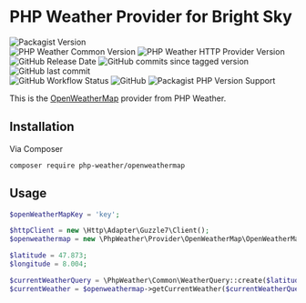 # PHP Weather Provider for Bright Sky

![Packagist Version](https://img.shields.io/packagist/v/php-weather/openweathermap)  
![PHP Weather Common Version](https://img.shields.io/badge/phpweather--common-0.3.*-brightgreen)
![PHP Weather HTTP Provider Version](https://img.shields.io/badge/phpweather--http--provider-0.4.*-brightgreen)  
![GitHub Release Date](https://img.shields.io/github/release-date/php-weather/openweathermap)
![GitHub commits since tagged version](https://img.shields.io/github/commits-since/php-weather/openweathermap/0.1.0)
![GitHub last commit](https://img.shields.io/github/last-commit/php-weather/openweathermap)  
![GitHub Workflow Status](https://img.shields.io/github/workflow/status/php-weather/openweathermap/PHP%20Composer)
![GitHub](https://img.shields.io/github/license/php-weather/openweathermap)
![Packagist PHP Version Support](https://img.shields.io/packagist/php-v/php-weather/openweathermap)

This is the [OpenWeatherMap](https://openweathermap.org/) provider from PHP Weather.

## Installation

Via Composer

```shell
composer require php-weather/openweathermap
```

## Usage

```php
$openWeatherMapKey = 'key';

$httpClient = new \Http\Adapter\Guzzle7\Client();
$openweathermap = new \PhpWeather\Provider\OpenWeatherMap\OpenWeatherMap($httpClient, $openWeatherMapKey);

$latitude = 47.873;
$longitude = 8.004;

$currentWeatherQuery = \PhpWeather\Common\WeatherQuery::create($latitude, $longitude);
$currentWeather = $openweathermap->getCurrentWeather($currentWeatherQuery);
```